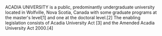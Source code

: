 ACADIA UNIVERSITY is a public, predominantly undergraduate university located in Wolfville, Nova Scotia, Canada with some graduate programs at the master's level[1] and one at the doctoral level.[2] The enabling legislation consists of Acadia University Act [3] and the Amended Acadia University Act 2000.[4]
